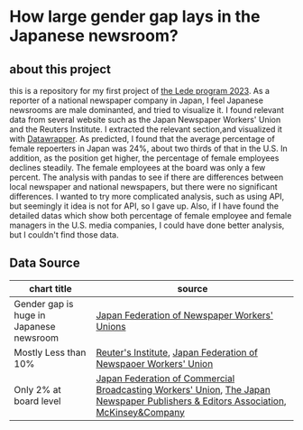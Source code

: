 # How large gender gap lays in the Japanese newsroom?
## about this project
this is a repository for my first project of [the Lede program 2023](https://ledeprogram.com/).
As a reporter of a national newspaper company in Japan, I feel Japanese newsrooms are male dominanted, and tried to visualize it.
I found relevant data from several website such as the Japan Newspaper Workers' Union and the Reuters Institute. I extracted the relevant section,and visualized it with [Datawrapper](https://www.datawrapper.de/).
As predicted, I found that the average percentage of female repoerters in Japan was 24%, about two thirds of that in the U.S. In addition, as the position get higher, the percentage of female employees declines steadily. The female employees at the board was only a few percent.
The analysis with pandas to see if there are differences between local newspaper and national newspapers, but there were no significant differences.
I wanted to try more complicated analysis, such as using API, but seemingly it idea is not for API, so I gave up. Also, if I have found the detailed datas which show both percentage of female employee and female managers in the U.S. media companies, I could have done better analysis, but I couldn't find those data.

## Data Source
|chart title|source|
|---|---|
|Gender gap is huge in Japanese newsroom|[Japan Federation of Newspaper Workers' Unions](http://shimbunroren.or.jp/wp-content/uploads/2020/04/20200306MIC-1.pdf)|
|Mostly Less than 10%|[Reuter's Institute](https://reutersinstitute.politics.ox.ac.uk/women-and-leadership-news-media-2021-evidence-12-markets), [Japan Federation of Newspaoer Workers' Union](http://shimbunroren.or.jp/wp-content/uploads/2020/04/20200306MIC-1.pdf)|
|Only 2% at board level|[Japan Federation of Commercial Broadcasting Workers' Union](https://www.minpororen.jp/?p=2293.%20%20https://www.pressnet.or.jp/news/headline/221108_14788.html%20%20https://www.mckinsey.com/industries/technology-media-and-telecommunications/our-insights/shattering-the-glass-screen%E3%80%80), [The Japan Newspaper Publishers & Editors Association](https://www.pressnet.or.jp/news/headline/221108_14788.html), [McKinsey&Company](https://www.mckinsey.com/industries/technology-media-and-telecommunications/our-insights/shattering-the-glass-screen)|


